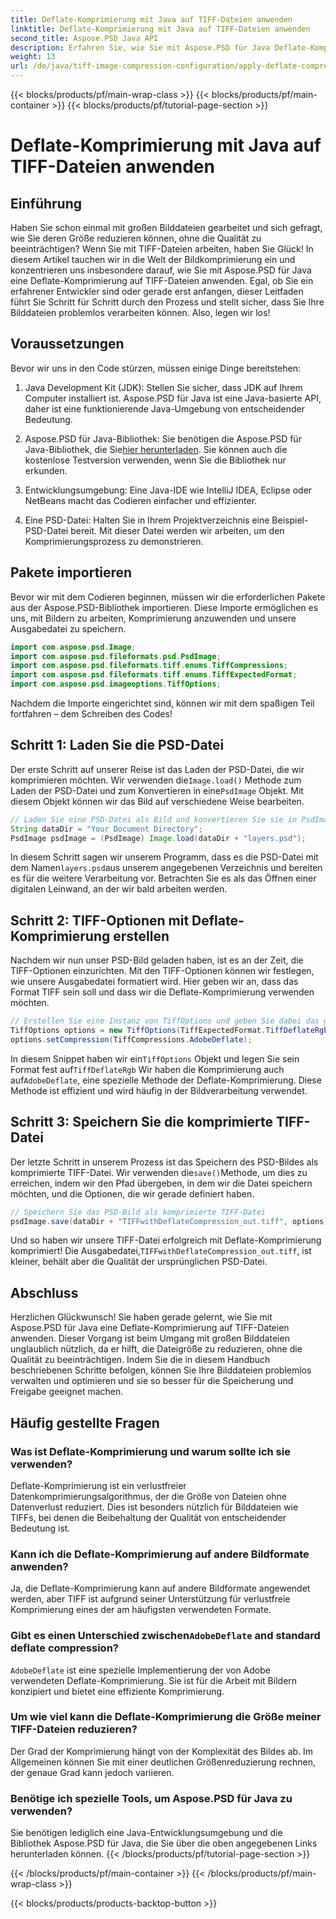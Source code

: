 ```yaml
---
title: Deflate-Komprimierung mit Java auf TIFF-Dateien anwenden
linktitle: Deflate-Komprimierung mit Java auf TIFF-Dateien anwenden
second_title: Aspose.PSD Java API
description: Erfahren Sie, wie Sie mit Aspose.PSD für Java Deflate-Komprimierung auf TIFF-Dateien anwenden. Folgen Sie unserer Schritt-für-Schritt-Anleitung, um die Dateigröße effizient zu reduzieren, ohne an Qualität zu verlieren.
weight: 13
url: /de/java/tiff-image-compression-configuration/apply-deflate-compression-tiff-files/
---
```


{{< blocks/products/pf/main-wrap-class >}}
{{< blocks/products/pf/main-container >}}
{{< blocks/products/pf/tutorial-page-section >}}

# Deflate-Komprimierung mit Java auf TIFF-Dateien anwenden

## Einführung

Haben Sie schon einmal mit großen Bilddateien gearbeitet und sich gefragt, wie Sie deren Größe reduzieren können, ohne die Qualität zu beeinträchtigen? Wenn Sie mit TIFF-Dateien arbeiten, haben Sie Glück! In diesem Artikel tauchen wir in die Welt der Bildkomprimierung ein und konzentrieren uns insbesondere darauf, wie Sie mit Aspose.PSD für Java eine Deflate-Komprimierung auf TIFF-Dateien anwenden. Egal, ob Sie ein erfahrener Entwickler sind oder gerade erst anfangen, dieser Leitfaden führt Sie Schritt für Schritt durch den Prozess und stellt sicher, dass Sie Ihre Bilddateien problemlos verarbeiten können. Also, legen wir los!

## Voraussetzungen

Bevor wir uns in den Code stürzen, müssen einige Dinge bereitstehen:

1. Java Development Kit (JDK): Stellen Sie sicher, dass JDK auf Ihrem Computer installiert ist. Aspose.PSD für Java ist eine Java-basierte API, daher ist eine funktionierende Java-Umgebung von entscheidender Bedeutung.
   
2.  Aspose.PSD für Java-Bibliothek: Sie benötigen die Aspose.PSD für Java-Bibliothek, die Sie[hier herunterladen](https://releases.aspose.com/psd/java/). Sie können auch die kostenlose Testversion verwenden, wenn Sie die Bibliothek nur erkunden.

3. Entwicklungsumgebung: Eine Java-IDE wie IntelliJ IDEA, Eclipse oder NetBeans macht das Codieren einfacher und effizienter.

4. Eine PSD-Datei: Halten Sie in Ihrem Projektverzeichnis eine Beispiel-PSD-Datei bereit. Mit dieser Datei werden wir arbeiten, um den Komprimierungsprozess zu demonstrieren.

## Pakete importieren

Bevor wir mit dem Codieren beginnen, müssen wir die erforderlichen Pakete aus der Aspose.PSD-Bibliothek importieren. Diese Importe ermöglichen es uns, mit Bildern zu arbeiten, Komprimierung anzuwenden und unsere Ausgabedatei zu speichern.

```java
import com.aspose.psd.Image;
import com.aspose.psd.fileformats.psd.PsdImage;
import com.aspose.psd.fileformats.tiff.enums.TiffCompressions;
import com.aspose.psd.fileformats.tiff.enums.TiffExpectedFormat;
import com.aspose.psd.imageoptions.TiffOptions;
```

Nachdem die Importe eingerichtet sind, können wir mit dem spaßigen Teil fortfahren – dem Schreiben des Codes!

## Schritt 1: Laden Sie die PSD-Datei

 Der erste Schritt auf unserer Reise ist das Laden der PSD-Datei, die wir komprimieren möchten. Wir verwenden die`Image.load()` Methode zum Laden der PSD-Datei und zum Konvertieren in eine`PsdImage` Objekt. Mit diesem Objekt können wir das Bild auf verschiedene Weise bearbeiten.

```java
// Laden Sie eine PSD-Datei als Bild und konvertieren Sie sie in PsdImage
String dataDir = "Your Document Directory";
PsdImage psdImage = (PsdImage) Image.load(dataDir + "layers.psd");
```

 In diesem Schritt sagen wir unserem Programm, dass es die PSD-Datei mit dem Namen`layers.psd`aus unserem angegebenen Verzeichnis und bereiten es für die weitere Verarbeitung vor. Betrachten Sie es als das Öffnen einer digitalen Leinwand, an der wir bald arbeiten werden.

## Schritt 2: TIFF-Optionen mit Deflate-Komprimierung erstellen

Nachdem wir nun unser PSD-Bild geladen haben, ist es an der Zeit, die TIFF-Optionen einzurichten. Mit den TIFF-Optionen können wir festlegen, wie unsere Ausgabedatei formatiert wird. Hier geben wir an, dass das Format TIFF sein soll und dass wir die Deflate-Komprimierung verwenden möchten.

```java
// Erstellen Sie eine Instanz von TiffOptions und geben Sie dabei das gewünschte Format und die gewünschte Komprimierung an.
TiffOptions options = new TiffOptions(TiffExpectedFormat.TiffDeflateRgb);
options.setCompression(TiffCompressions.AdobeDeflate);
```

 In diesem Snippet haben wir ein`TiffOptions` Objekt und legen Sie sein Format fest auf`TiffDeflateRgb` Wir haben die Komprimierung auch auf`AdobeDeflate`, eine spezielle Methode der Deflate-Komprimierung. Diese Methode ist effizient und wird häufig in der Bildverarbeitung verwendet.

## Schritt 3: Speichern Sie die komprimierte TIFF-Datei

 Der letzte Schritt in unserem Prozess ist das Speichern des PSD-Bildes als komprimierte TIFF-Datei. Wir verwenden die`save()`Methode, um dies zu erreichen, indem wir den Pfad übergeben, in dem wir die Datei speichern möchten, und die Optionen, die wir gerade definiert haben.

```java
// Speichern Sie das PSD-Bild als komprimierte TIFF-Datei
psdImage.save(dataDir + "TIFFwithDeflateCompression_out.tiff", options);
```

 Und so haben wir unsere TIFF-Datei erfolgreich mit Deflate-Komprimierung komprimiert! Die Ausgabedatei,`TIFFwithDeflateCompression_out.tiff`, ist kleiner, behält aber die Qualität der ursprünglichen PSD-Datei.

## Abschluss

Herzlichen Glückwunsch! Sie haben gerade gelernt, wie Sie mit Aspose.PSD für Java eine Deflate-Komprimierung auf TIFF-Dateien anwenden. Dieser Vorgang ist beim Umgang mit großen Bilddateien unglaublich nützlich, da er hilft, die Dateigröße zu reduzieren, ohne die Qualität zu beeinträchtigen. Indem Sie die in diesem Handbuch beschriebenen Schritte befolgen, können Sie Ihre Bilddateien problemlos verwalten und optimieren und sie so besser für die Speicherung und Freigabe geeignet machen.

## Häufig gestellte Fragen

### Was ist Deflate-Komprimierung und warum sollte ich sie verwenden?
Deflate-Komprimierung ist ein verlustfreier Datenkomprimierungsalgorithmus, der die Größe von Dateien ohne Datenverlust reduziert. Dies ist besonders nützlich für Bilddateien wie TIFFs, bei denen die Beibehaltung der Qualität von entscheidender Bedeutung ist.

### Kann ich die Deflate-Komprimierung auf andere Bildformate anwenden?
Ja, die Deflate-Komprimierung kann auf andere Bildformate angewendet werden, aber TIFF ist aufgrund seiner Unterstützung für verlustfreie Komprimierung eines der am häufigsten verwendeten Formate.

###  Gibt es einen Unterschied zwischen`AdobeDeflate` and standard deflate compression?
`AdobeDeflate` ist eine spezielle Implementierung der von Adobe verwendeten Deflate-Komprimierung. Sie ist für die Arbeit mit Bildern konzipiert und bietet eine effiziente Komprimierung.

### Um wie viel kann die Deflate-Komprimierung die Größe meiner TIFF-Dateien reduzieren?
Der Grad der Komprimierung hängt von der Komplexität des Bildes ab. Im Allgemeinen können Sie mit einer deutlichen Größenreduzierung rechnen, der genaue Grad kann jedoch variieren.

### Benötige ich spezielle Tools, um Aspose.PSD für Java zu verwenden?
Sie benötigen lediglich eine Java-Entwicklungsumgebung und die Bibliothek Aspose.PSD für Java, die Sie über die oben angegebenen Links herunterladen können.
{{< /blocks/products/pf/tutorial-page-section >}}

{{< /blocks/products/pf/main-container >}}
{{< /blocks/products/pf/main-wrap-class >}}

{{< blocks/products/products-backtop-button >}}
